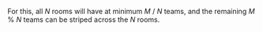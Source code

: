 For this, all *N* rooms will have at minimum *M* / *N* teams, and the remaining *M* % *N* teams can be striped across the *N* rooms.

